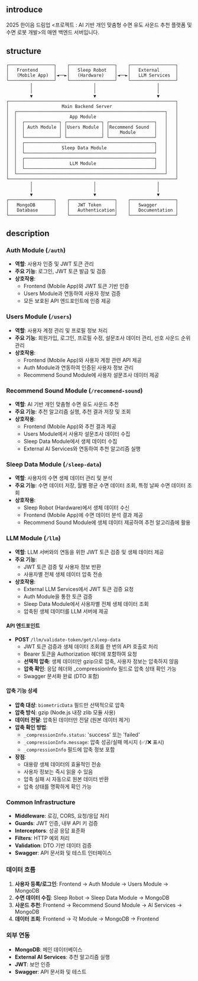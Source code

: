 ## introduce

2025 한이음 드림업 <프로젝트 : AI 기반 개인 맞춤형 수면 유도 사운드 추천 플랫폼 및 수면 로봇 개발>의 매엔 백엔드 서버입니다.

## structure

```
┌─────────────────┐    ┌─────────────────┐    ┌─────────────────┐
│   Frontend      │    │   Sleep Robot   │    │   External      │
│   (Mobile App)  │◄──►│   (Hardware)    │◄──►│   LLM Services  │
└─────────────────┘    └─────────────────┘    └─────────────────┘
         │                       │                       │
         │                       │                       │
         ▼                       ▼                       ▼
┌───────────────────────────────────────────────────────────────┐
│                    Main Backend Server                        │
│  ┌────────────────────────────────────────────────────────┐   │
│  │                    App Module                          │   │
│  │  ┌─────────────┐ ┌─────────────┐ ┌─────────────────┐   │   │
│  │  │ Auth Module │ │Users Module │ │Recommend Sound  │   │   │
│  │  │             │ │             │ │    Module       │   │   │
│  │  └─────────────┘ └─────────────┘ └─────────────────┘   │   │
│  │  ┌─────────────────────────────────────────────────┐   │   │
│  │  │              Sleep Data Module                  │   │   │
│  │  └─────────────────────────────────────────────────┘   │   │
│  │  ┌─────────────────────────────────────────────────┐   │   │
│  │  │                 LLM Module                      │   │   │
│  │  └─────────────────────────────────────────────────┘   │   │
│  └────────────────────────────────────────────────────────┘   │
└───────────────────────────────────────────────────────────────┘
         │                       │                       │
         │                       │                       │
         ▼                       ▼                       ▼
┌─────────────────┐    ┌─────────────────┐    ┌─────────────────┐
│   MongoDB       │    │   JWT Token     │    │   Swagger       │
│   Database      │    │   Authentication│    │   Documentation │
└─────────────────┘    └─────────────────┘    └─────────────────┘
```

## description

### **Auth Module** (`/auth`)

- **역할**: 사용자 인증 및 JWT 토큰 관리
- **주요 기능**: 로그인, JWT 토큰 발급 및 검증
- **상호작용**:
  - Frontend (Mobile App)와 JWT 토큰 기반 인증
  - Users Module과 연동하여 사용자 정보 검증
  - 모든 보호된 API 엔드포인트에 인증 제공

### **Users Module** (`/users`)

- **역할**: 사용자 계정 관리 및 프로필 정보 처리
- **주요 기능**: 회원가입, 로그인, 프로필 수정, 설문조사 데이터 관리, 선호 사운드 순위 관리
- **상호작용**:
  - Frontend (Mobile App)와 사용자 계정 관련 API 제공
  - Auth Module과 연동하여 인증된 사용자 정보 관리
  - Recommend Sound Module에 사용자 설문조사 데이터 제공

### **Recommend Sound Module** (`/recommend-sound`)

- **역할**: AI 기반 개인 맞춤형 수면 유도 사운드 추천
- **주요 기능**: 추천 알고리즘 실행, 추천 결과 저장 및 조회
- **상호작용**:
  - Frontend (Mobile App)와 추천 결과 제공
  - Users Module에서 사용자 설문조사 데이터 수집
  - Sleep Data Module에서 생체 데이터 수집
  - External AI Services와 연동하여 추천 알고리즘 실행

### **Sleep Data Module** (`/sleep-data`)

- **역할**: 사용자의 수면 생체 데이터 관리 및 분석
- **주요 기능**: 수면 데이터 저장, 월별 평균 수면 데이터 조회, 특정 날짜 수면 데이터 조회
- **상호작용**:
  - Sleep Robot (Hardware)에서 생체 데이터 수신
  - Frontend (Mobile App)에 수면 데이터 분석 결과 제공
  - Recommend Sound Module에 생체 데이터 제공하여 추천 알고리즘에 활용

### **LLM Module** (`/llm`)

- **역할**: LLM 서버와의 연동을 위한 JWT 토큰 검증 및 생체 데이터 제공
- **주요 기능**:
  - JWT 토큰 검증 및 사용자 정보 반환
  - 사용자별 전체 생체 데이터 압축 전송
- **상호작용**:
  - External LLM Services에서 JWT 토큰 검증 요청
  - Auth Module을 통한 토큰 검증
  - Sleep Data Module에서 사용자별 전체 생체 데이터 조회
  - 압축된 생체 데이터를 LLM 서버에 제공

#### **API 엔드포인트**

- **POST** `/llm/validate-token/get/sleep-data`
  - JWT 토큰 검증과 생체 데이터 조회를 한 번의 API 호출로 처리
  - Bearer 토큰을 Authorization 헤더에 포함하여 요청
  - **선택적 압축**: 생체 데이터만 gzip으로 압축, 사용자 정보는 압축하지 않음
  - **압축 확인**: 응답 헤더와 \_compressionInfo 필드로 압축 상태 확인 가능
  - Swagger 문서화 완료 (DTO 포함)

#### **압축 기능 상세**

- **압축 대상**: `biometricData` 필드만 선택적으로 압축
- **압축 방식**: gzip (Node.js 내장 zlib 모듈 사용)
- **데이터 전달**: 압축된 데이터만 전달 (원본 데이터 제거)
- **압축 확인 방법**:
  - `_compressionInfo.status`: 'success' 또는 'failed'
  - `_compressionInfo.message`: 압축 성공/실패 메시지 (✅/❌ 표시)
  - `_compressionInfo` 필드에 압축 정보 포함
- **장점**:
  - 대용량 생체 데이터의 효율적인 전송
  - 사용자 정보는 즉시 읽을 수 있음
  - 압축 실패 시 자동으로 원본 데이터 반환
  - 압축 상태를 명확하게 확인 가능

### **Common Infrastructure**

- **Middleware**: 로깅, CORS, 요청/응답 처리
- **Guards**: JWT 인증, 내부 API 키 검증
- **Interceptors**: 성공 응답 표준화
- **Filters**: HTTP 예외 처리
- **Validation**: DTO 기반 데이터 검증
- **Swagger**: API 문서화 및 테스트 인터페이스

### **데이터 흐름**

1. **사용자 등록/로그인**: Frontend → Auth Module → Users Module → MongoDB
2. **수면 데이터 수집**: Sleep Robot → Sleep Data Module → MongoDB
3. **사운드 추천**: Frontend → Recommend Sound Module → AI Services → MongoDB
4. **데이터 조회**: Frontend → 각 Module → MongoDB → Frontend

### **외부 연동**

- **MongoDB**: 메인 데이터베이스
- **External AI Services**: 추천 알고리즘 실행
- **JWT**: 보안 인증
- **Swagger**: API 문서화 및 테스트
